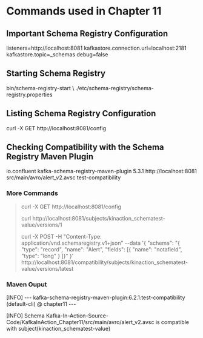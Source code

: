 # Commands used in Chapter 11

## Important Schema Registry Configuration

listeners=http://localhost:8081
kafkastore.connection.url=localhost:2181 
kafkastore.topic=_schemas 
debug=false

## Starting Schema Registry

bin/schema-registry-start \\ 
  ./etc/schema-registry/schema-registry.properties
  
## Listing Schema Registry Configuration

curl -X GET http://localhost:8081/config
  
## Checking Compatibility with the Schema Registry Maven Plugin

<plugin>
    <groupId>io.confluent</groupId>
    <artifactId>kafka-schema-registry-maven-plugin</artifactId> 
    <version>5.3.1</version>
    <configuration>
        <schemaRegistryUrls>
            <param>http://localhost:8081</param> 
        </schemaRegistryUrls>
        <subjects> 
            <kinaction_schematest-value>
              src/main/avro/alert_v2.avsc
            </kinaction_schematest-value>
        </subjects>
    </configuration>
    <goals>
        <goal>test-compatibility</goal> 
    </goals>
</plugin>

### More Commands

> curl -X GET http://localhost:8081/config
> 
> curl http://localhost:8081/subjects/kinaction_schematest-value/versions/1
> 
> curl -X POST -H "Content-Type: application/vnd.schemaregistry.v1+json" --data '{ "schema": "{ \"type\": \"record\", \"name\": \"Alert\", \"fields\": [{ \"name\": \"notafield\", \"type\": \"long\" } ]}" }' http://localhost:8081/compatibility/subjects/kinaction_schematest-value/versions/latest


### Maven Ouput

[INFO] --- kafka-schema-registry-maven-plugin:6.2.1:test-compatibility (default-cli) @ chapter11 ---

[INFO] Schema Kafka-In-Action-Source-Code/KafkaInAction_Chapter11/src/main/avro/alert_v2.avsc is compatible with subject(kinaction_schematest-value)
